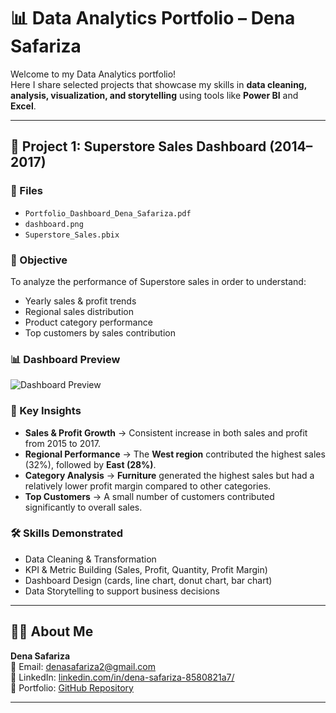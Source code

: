 # 📊 Data Analytics Portfolio – Dena Safariza

Welcome to my Data Analytics portfolio!  
Here I share selected projects that showcase my skills in **data cleaning, analysis, visualization, and storytelling** using tools like **Power BI** and **Excel**.

---

## 🔹 Project 1: Superstore Sales Dashboard (2014–2017)

### 📁 Files
- `Portfolio_Dashboard_Dena_Safariza.pdf`
- `dashboard.png`  
- `Superstore_Sales.pbix` 

### 🎯 Objective
To analyze the performance of Superstore sales in order to understand:  
- Yearly sales & profit trends  
- Regional sales distribution  
- Product category performance  
- Top customers by sales contribution  

### 📊 Dashboard Preview
![Dashboard Preview](dashboard.png)

### 🔑 Key Insights
- **Sales & Profit Growth** → Consistent increase in both sales and profit from 2015 to 2017.  
- **Regional Performance** → The **West region** contributed the highest sales (32%), followed by **East (28%)**.  
- **Category Analysis** → **Furniture** generated the highest sales but had a relatively lower profit margin compared to other categories.  
- **Top Customers** → A small number of customers contributed significantly to overall sales.  

### 🛠 Skills Demonstrated
- Data Cleaning & Transformation  
- KPI & Metric Building (Sales, Profit, Quantity, Profit Margin)  
- Dashboard Design (cards, line chart, donut chart, bar chart)  
- Data Storytelling to support business decisions  

---

## 👩‍💻 About Me
**Dena Safariza**  
📩 Email: denasafariza2@gmail.com  
🔗 LinkedIn: [linkedin.com/in/dena-safariza-8580821a7/](https://www.linkedin.com/in/dena-safariza-8580821a7/)  
📂 Portfolio: [GitHub Repository](https://github.com/denasafariza/data-analytics-portfolio)  

---
